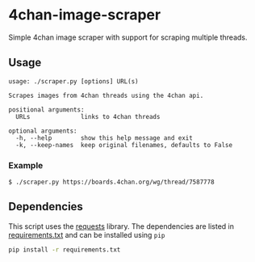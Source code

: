 # 4chan-image-scraper
Simple 4chan image scraper with support for scraping multiple threads.

## Usage
```
usage: ./scraper.py [options] URL(s)

Scrapes images from 4chan threads using the 4chan api.

positional arguments:
  URLs              links to 4chan threads

optional arguments:
  -h, --help        show this help message and exit
  -k, --keep-names  keep original filenames, defaults to False
```
### Example
```
$ ./scraper.py https://boards.4chan.org/wg/thread/7587778
```

## Dependencies
This script uses the [requests](https://pypi.org/project/requests/) library. The dependencies are listed in [requirements.txt](../master/requirements.txt) and can be installed using ```pip```
```bash
pip install -r requirements.txt
```
